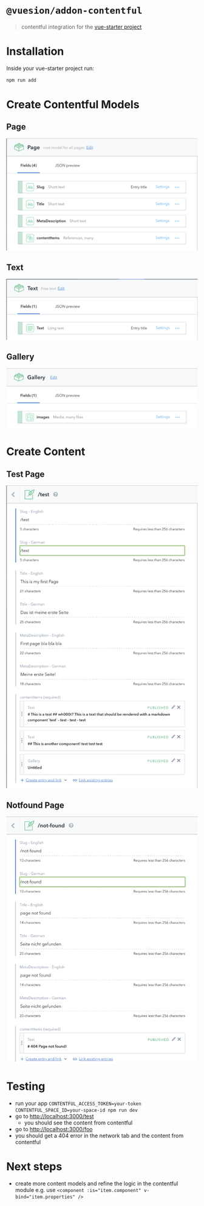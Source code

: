 # `@vuesion/addon-contentful`

> contentful integration for the [vue-starter project](https://github.com/devCrossNet/vue-starter)

# Installation

Inside your vue-starter project run:

```js
npm run add
```

# Create Contentful Models

## Page

![page model](page.png?raw=true)

## Text

![page model](text.png?raw=true)

## Gallery

![page model](gallery.png?raw=true)

# Create Content

## Test Page

![page model](testpage.png?raw=true)

## Notfound Page

![page model](notfound.png?raw=true)

# Testing

- run your app `CONTENTFUL_ACCESS_TOKEN=your-token CONTENTFUL_SPACE_ID=your-space-id npm run dev`
- go to [http://localhost:3000/test](http://localhost:3000/test)
  - you should see the content from contentful
- go to [http://localhost:3000/foo](http://localhost:3000/foo)
- you should get a 404 error in the network tab and the content from contentful

# Next steps

- create more content models and refine the logic in the contentful module e.g. use `<component :is="item.component" v-bind="item.properties" />`
